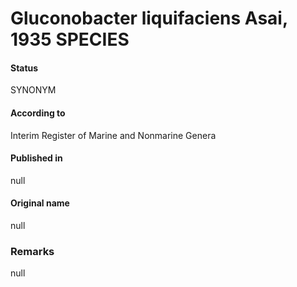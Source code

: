 # Gluconobacter liquifaciens Asai, 1935 SPECIES

#### Status
SYNONYM

#### According to
Interim Register of Marine and Nonmarine Genera

#### Published in
null

#### Original name
null

### Remarks
null